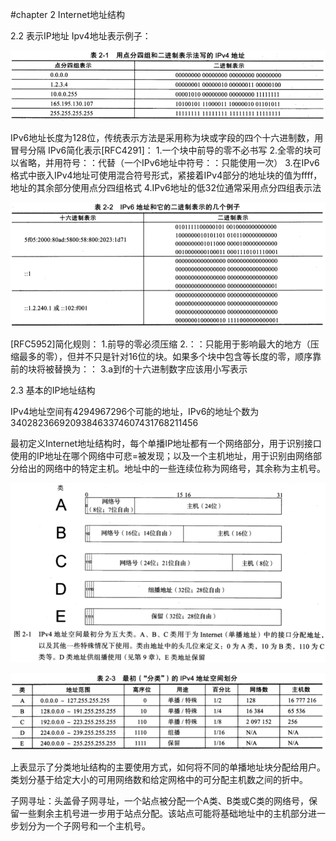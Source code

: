 #chapter 2 Internet地址结构

2.2 表示IP地址
Ipv4地址表示例子：

![image](http://github.com/Gaojiuru/TCP-IP-Illustrate/raw/master/images/IPv4地址.png)

IPv6地址长度为128位，传统表示方法是采用称为块或字段的四个十六进制数，用冒号分隔
IPv6简化表示[RFC4291]：
1.一个块中前导的零不必书写
2.全零的块可以省略，并用符号：：代替（一个IPv6地址中符号：：只能使用一次）
3.在IPv6格式中嵌入IPv4地址可使用混合符号形式，紧接着IPv4部分的地址块的值为ffff，地址的其余部分使用点分四组格式
4.IPv6地址的低32位通常采用点分四组表示法

![image](http://github.com/Gaojiuru/TCP-IP-Illustrate/raw/master/images/IPv6地址.png)

[RFC5952]简化规则：
1.前导的零必须压缩
2.：：只能用于影响最大的地方（压缩最多的零），但并不只是针对16位的块。如果多个块中包含等长度的零，顺序靠前的块将被替换为：：
3.a到f的十六进制数字应该用小写表示

2.3 基本的IP地址结构

IPv4地址空间有4294967296个可能的地址，IPv6的地址个数为340282366920938463374607431768211456

最初定义Internet地址结构时，每个单播IP地址都有一个网络部分，用于识别接口使用的IP地址在哪个网络中可悲=被发现；以及一个主机地址，用于识别由网络部分给出的网络中的特定主机。地址中的一些连续位称为网络号，其余称为主机号。

![image](http://github.com/Gaojiuru/TCP-IP-Illustrate/raw/master/images/IPv4地址分类.png)

![image](http://github.com/Gaojiuru/TCP-IP-Illustrate/raw/master/images/空间划分.png)

上表显示了分类地址结构的主要使用方式，如何将不同的单播地址块分配给用户。类划分基于给定大小的可用网络数和给定网格中的可分配主机数之间的折中。

子网寻址：头盖骨子网寻址，一个站点被分配一个A类、B类或C类的网络号，保留一些剩余主机号进一步用于站点分配。该站点可能将基础地址中的主机部分进一步划分为一个子网号和一个主机号。


